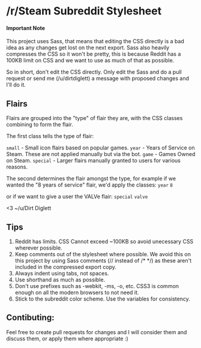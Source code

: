 # /r/Steam Subreddit Stylesheet

#### Important Note
This project uses Sass, that means that editing the CSS directly is a bad idea as any changes get lost on the next export. Sass also heavily compresses the CSS so it won't be pretty, this is because Reddit has a 100KB limit on CSS and we want to use as much of that as possible.

So in short, don't edit the CSS directly. Only edit the Sass and do a pull request or send me (/u/dirtdiglett) a message with proposed changes and I'll do it.

## Flairs

Flairs are grouped into the "type" of flair they are, with the CSS classes combining to form the flair.

The first class tells the type of flair:

`small` - Small icon flairs based on popular games.
`year` - Years of Service on Steam. These are not applied manually but via the bot.
`game` - Games Owned on Steam.
`special` - Larger flairs manually granted to users for various reasons.

The second determines the flair amongst the type, for example if we wanted the "8 years of service" flair, we'd apply the classes:
`year` `8`

or if we want to give a user the VALVe flair:
`special` `valve`



<3 ~/u/Dirt Diglett

## Tips
1. Reddit has limits. CSS Cannot exceed ~100KB so avoid unecessary CSS wherever possible.
1. Keep comments out of the stylesheet where possible. We avoid this on this project by using Sass comments (// instead of /* */) as these aren't included in the compressed export copy.
2. Always indent using tabs, not spaces.
3. Use shorthand as much as possible.
4. Don't use prefixes such as -webkit, -ms, -o, etc. CSS3 is common enough on all the modern browsers to not need it.
5. Stick to the subreddit color scheme. Use the variables for consistency.

## Contibuting:
Feel free to create pull requests for changes and I will consider them and discuss them, or apply them where appropriate :)